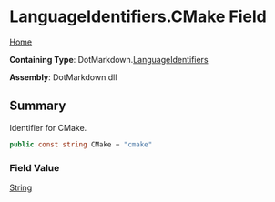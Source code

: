 # LanguageIdentifiers\.CMake Field

[Home](../../../README.md)

**Containing Type**: DotMarkdown\.[LanguageIdentifiers](../README.md)

**Assembly**: DotMarkdown\.dll

## Summary

Identifier for CMake\.

```csharp
public const string CMake = "cmake"
```

### Field Value

[String](https://docs.microsoft.com/en-us/dotnet/api/system.string)

